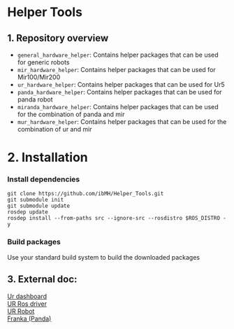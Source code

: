 # Helper Tools
## 1. Repository overview
* `general_hardware_helper`: Contains helper packages that can be used for generic robots
* `mir_hardware_helper`: Contains helper packages that can be used for Mir100/Mir200
* `ur_hardware_helper`: Contains helper packages that can be used for Ur5
* `panda_hardware_helper`: Contains helper packages that can be used for panda robot
* `miranda_hardware_helper`: Contains helper packages that can be used for the combination of panda and mir
* `mur_hardware_helper`: Contains helper packages that can be used for the combination of ur and mir

# 2. Installation
### Install dependencies
```
git clone https://github.com/ibMH/Helper_Tools.git
git submodule init
git submodule update
rosdep update
rosdep install --from-paths src --ignore-src --rosdistro $ROS_DISTRO -y
```
### Build packages
Use your standard build system to build the downloaded packages

## 3. External doc:
[Ur dashboard](https://s3-eu-west-1.amazonaws.com/ur-support-site/15690/Dashboard_Server_CB-Series.pdf)  
[UR Ros driver](https://github.com/UniversalRobots/Universal_Robots_ROS_Driver/tree/64ab483b550a1c079c70162d2d3c2eb21ecde76e)  
[UR Robot](https://github.com/fmauch/universal_robot/tree/3ebf8070ad0869c264fc3df9185fe1865773b2b4)  
[Franka (Panda)](https://frankaemika.github.io/docs/index.html)  

